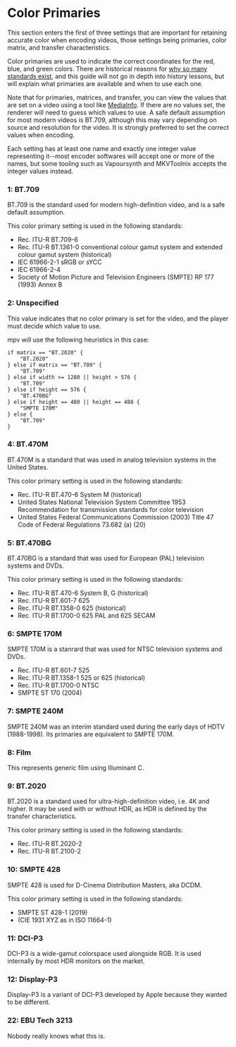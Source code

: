 # Color Primaries

This section enters the first of three settings that are important for retaining accurate color when encoding videos, those settings being primaries, color matrix, and transfer characteristics.

Color primaries are used to indicate the correct coordinates for the red, blue, and green colors. There are historical reasons for [why so many standards exist](https://xkcd.com/927/), and this guide will not go in depth into history lessons, but will explain what primaries are available and when to use each one.

Note that for primaries, matrices, and transfer, you can view the values that are set on a video using a tool like [MediaInfo](https://mediaarea.net/en/MediaInfo). If there are no values set, the renderer will need to guess which values to use. A safe default assumption for most modern videos is BT.709, although this may vary depending on source and resolution for the video. It is strongly preferred to set the correct values when encoding.

Each setting has at least one name and exactly one integer value representing it--most encoder softwares will accept one or more of the names, but some tooling such as Vapoursynth and MKVToolnix accepts the integer values instead.

### 1: BT.709

BT.709 is the standard used for modern high-definition video, and is a safe default assumption.

This color primary setting is used in the following standards:

- Rec. ITU-R BT.709-6
- Rec. ITU-R BT.1361-0 conventional colour gamut
  system and extended colour gamut system (historical)
- IEC 61966-2-1 sRGB or sYCC
- IEC 61966-2-4
- Society of Motion Picture and Television Engineers
  (SMPTE) RP 177 (1993) Annex B

### 2: Unspecified

This value indicates that no color primary is set for the video, and the player must decide which value to use.

mpv will use the following heuristics in this case:

```
if matrix == "BT.2020" {
    "BT.2020"
} else if matrix == "BT.709" {
    "BT.709"
} else if width >= 1280 || height > 576 {
    "BT.709"
} else if height == 576 {
    "BT.470BG"
} else if height == 480 || height == 488 {
    "SMPTE 170M"
} else {
    "BT.709"
}
```

### 4: BT.470M

BT.470M is a standard that was used in analog television systems in the United States.

This color primary setting is used in the following standards:

- Rec. ITU-R BT.470-6 System M (historical)
- United States National Television System Committee
  1953 Recommendation for transmission standards for
  color television
- United States Federal Communications Commission
  (2003) Title 47 Code of Federal Regulations 73.682 (a) (20)

### 5: BT.470BG

BT.470BG is a standard that was used for European (PAL) television systems and DVDs.

This color primary setting is used in the following standards:

- Rec. ITU-R BT.470-6 System B, G (historical)
- Rec. ITU-R BT.601-7 625
- Rec. ITU-R BT.1358-0 625 (historical)
- Rec. ITU-R BT.1700-0 625 PAL and 625 SECAM

### 6: SMPTE 170M

SMPTE 170M is a stanrard that was used for NTSC television systems and DVDs.

- Rec. ITU-R BT.601-7 525
- Rec. ITU-R BT.1358-1 525 or 625 (historical)
- Rec. ITU-R BT.1700-0 NTSC
- SMPTE ST 170 (2004)

### 7: SMPTE 240M

SMPTE 240M was an interim standard used during the early days of HDTV (1988-1998). Its primaries are equivalent to SMPTE 170M.

### 8: Film

This represents generic film using Illuminant C.

### 9: BT.2020

BT.2020 is a standard used for ultra-high-definition video, i.e. 4K and higher. It may be used with or without HDR, as HDR is defined by the transfer characteristics.

This color primary setting is used in the following standards:

- Rec. ITU-R BT.2020-2
- Rec. ITU-R BT.2100-2

### 10: SMPTE 428

SMPTE 428 is used for D-Cinema Distribution Masters, aka DCDM.

This color primary setting is used in the following standards:

- SMPTE ST 428-1 (2019)
- (CIE 1931 XYZ as in ISO 11664-1)

### 11: DCI-P3

DCI-P3 is a wide-gamut colorspace used alongside RGB. It is used internally by most HDR monitors on the market.

### 12: Display-P3

Display-P3 is a variant of DCI-P3 developed by Apple because they wanted to be different.

### 22: EBU Tech 3213

Nobody really knows what this is.
